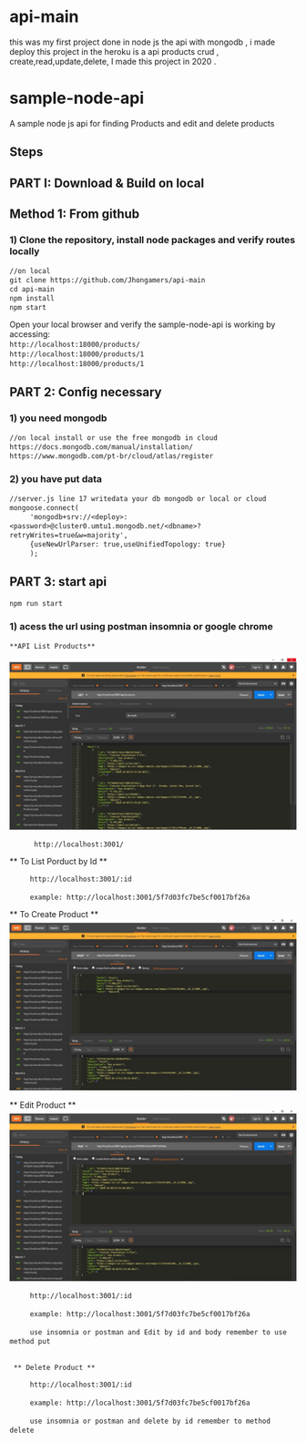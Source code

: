 # api-main

this was my first project done in node js 
the api with mongodb , i made deploy this project
in the heroku is a api products crud , create,read,update,delete,
I made this project in 2020 .

# sample-node-api  
A sample node js api for finding Products and edit and delete products    

## Steps
    

## PART I: Download & Build on local

## Method 1: From github
### 1) Clone the repository, install node packages  and verify routes locally

``` 
//on local
git clone https://github.com/Jhongamers/api-main
cd api-main
npm install
npm start
```

Open your local browser and verify the sample-node-api is working by accessing:     
`http://localhost:18000/products/`   
`http://localhost:18000/products/1`   
`http://localhost:18000/products/1`   


## PART 2: Config necessary

### 1) you need mongodb 

``` 
//on local install or use the free mongodb in cloud
https://docs.mongodb.com/manual/installation/
https://www.mongodb.com/pt-br/cloud/atlas/register
```
### 2) you have put data

``` 
//server.js line 17 writedata your db mongodb or local or cloud
mongoose.connect(
     'mongodb+srv://<deploy>:<password>@cluster0.umtu1.mongodb.net/<dbname>?retryWrites=true&w=majority',
     {useNewUrlParser: true,useUnifiedTopology: true}
     );

```

## PART 3: start api

``` 
npm run start 

```
 ### 1) acess the url using postman insomnia or google chrome

    **API List Products**  
  ![npm](./screenshots/api_get.jpg)
  ```
        http://localhost:3001/
  ```

   ** To List Porduct by Id **
   ```  
        http://localhost:3001/:id
        
        example: http://localhost:3001/5f7d03fc7be5cf0017bf26a
   ```


   ** To Create Product **
    ![npm](./screenshots/api_post.jpg)



   ** Edit Product **
        ![npm](./screenshots/api_put.jpg)
   ```  
        http://localhost:3001/:id
        
        example: http://localhost:3001/5f7d03fc7be5cf0017bf26a

        use insomnia or postman and Edit by id and body remember to use method put
      
   ```

     ** Delete Product **
   ```  
        http://localhost:3001/:id
        
        example: http://localhost:3001/5f7d03fc7be5cf0017bf26a

        use insomnia or postman and delete by id remember to method delete
   ```





